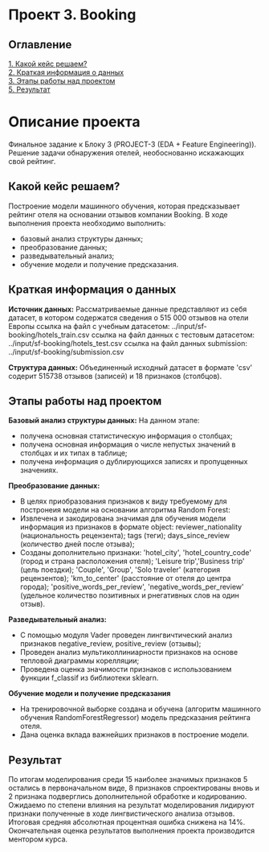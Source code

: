 # Проект 3. Booking 

## Оглавление
[1. Какой кейс решаем?](https://www.kaggle.com/code/shoopyat/eda-project-3-shoopyat/README.md#какой-кейс-решаем)  
[2. Краткая информация о данных](https://www.kaggle.com/code/shoopyat/eda-project-3-shoopyat/README.md#краткая-информация-о-данных)  
[3. Этапы работы над проектом](https://www.kaggle.com/code/shoopyat/eda-project-3-shoopyat/README.md#Этапы-работы-над-проектом)  
[5. Результат](https://www.kaggle.com/code/shoopyat/eda-project-3-shoopyat/README.md#результат)   

# Описание проекта 
Финальное задание к Блоку 3 (PROJECT-3 (EDA + Feature Engineering)).  
Решение задачи обнаружения отелей, необоснованно искажающих свой рейтинг.
				
## Какой кейс решаем?
Построение модели машинного обучения, которая предсказывает рейтинг отеля на основании отзывов компании Booking.
В ходе выполнения проекта необходимо выполнить:
- базовый анализ структуры данных;
- преобразование данных;
- разведывательный анализ;
- обучение модели и получение предсказания.

## Краткая информация о данных

**Источник данных:** 
Рассматриваемые данные представляют из себя датасет, в котором содержатся сведения о 515 000 отзывов на отели Европы
ссылка на файл с учебным датасетом: ../input/sf-booking/hotels_train.csv
ссылка на файл данных с тестовым датасетом: ../input/sf-booking/hotels_test.csv
ссылка на файл данных submission: ../input/sf-booking/submission.csv

**Структура данных:** 
Объединенный исходный датасет в формате 'csv' содерит 515738 отзывов (записей) и 18 признаков (столбцов).
  
## Этапы работы над проектом

**Базовый анализ структуры данных:**
На данном этапе:
- получена основная статистическую информация о столбцах;
- получена основная информация о числе непустых значений в столбцах и их типах в таблице;
- получена информация о дублирующихся записях и пропущенных значениях.

**Преобразование данных:**
- В целях приобразования признаков к виду требуемому для постронеия модели на основании алгоритма Random Forest:
- Извлечена и закодирована значимая для обучения модели информация из признаков в формате object: 
    reviewer_nationality (национальность рецензента);
    tags (теги);
    days_since_review (количество дней после отзыва);
- Созданы дополнительно признаки: 
    'hotel_city', 'hotel_country_code' (город и страна расположения отеля);
    'Leisure trip','Business trip' (цель поездки);
    'Couple', 'Group', 'Solo traveler' (категория рецензентов);
    'km_to_center' (расстояние от отеля до центра города);
    'positive_words_per_review', 'negative_words_per_review' (удельное количество позитивных и рнегативных слов на один отзыв).

**Разведывательный анализ:**
- С помощью модуля Vader проведен лингвичтический анализ признаков negative_review, positive_review (отзывы);
- Проведен анализ мультиколлиниарности признаков на основе тепловой диаграммы корелляции;
- Проведена оценка значимости признаков с использованием функции f_classif из библиотеки sklearn.

**Обучение модели и получение предсказания**
- На тренировочной выборке создана и обучена (алгоритм машинного обучения RandomForestRegressor) модель предсказания рейтинга отеля.
- Дана оценка вклада важнейших признаков в построение модели.

## Результат  
По итогам моделирования среди 15 наиболее значимых признаков 5 остались в первоначальном виде, 8 признаков спроектированы вновь и 2 признака подверглись дополнительной обработке и кодированию. Ожидаемо по степени влияния на результат моделирования лидируют признаки полученные в ходе лингвистического анализа отзывов. Итоговая средняя абсолютная процентная ошибка снижена на 14%.
Окончательная оценка результатов выполнения проекта производится ментором курса.

